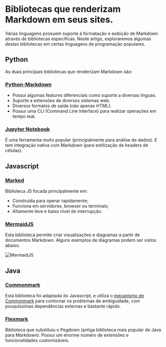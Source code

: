 # Bibliotecas que renderizam Markdown em seus sites.

Várias linguagens possuem suporte à formatação e exibição de Markdown através de bibliotecas específicas. Neste artigo, exploraremos algumas destas bibliotecas em certas linguagens de programação populares.

## Python
As duas principais bibliotecas que renderizam Markdown são:

### [Python-Markdown](https://python-markdown.github.io)

* Possui algumas features diferenciais como suporte a diversas línguas.
* Suporte a extensões de diversos sistemas web.
* Diversos formatos de saída (não apenas HTML).
* Possui uma CLI (Command Line Interface) para realizar operações em tempo real.

### [Jupyter Notebook](https://jupyter-notebook.readthedocs.io/en/stable/examples/Notebook/Working%20With%20Markdown%20Cells.html)

É uma ferramenta muito popular (principalmente para análise de dados). E tem integração nativa com Markdown (para estilização de headers de células).

## Javascript

### [Marked](https://github.com/markedjs/marked)
Biblioteca JS focada principalmente em:
* Construída para operar rapidamente;
* Funciona em servidores, browser ou terminais;
* Altamente leve e baixo nível de interrupção.

### [MermaidJS](https://mermaid-js.github.io/mermaid/#/)
Esta biblioteca permite criar visualizações e diagramas a partir de documentos Markdown. Alguns exemplos de diagramas podem ser vistos abaixo.

![MermaidJS](https://mermaid-js.github.io/mermaid/img/header.png)


## Java

### [Commonmark](https://github.com/commonmark/commonmark-java)

Esta biblioteca foi adaptada do Javascript, e utiliza o [mecanismo de Commonmark](https://commonmark.org) para contornar os problemas de ambiguidade, com pouquíssimas dependências externas e bastante rápido.

### [Flexmark](https://github.com/vsch/flexmark-java)

Biblioteca que substituiu o Pegdown (antiga biblioteca mais popular de Java para Markdown). Possui um enorme número de extensões e funcionalidades customizáveis.